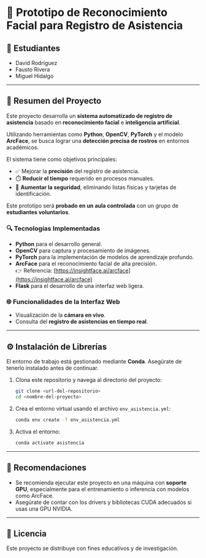 # 🧠 Prototipo de Reconocimiento Facial para Registro de Asistencia

## 👥 Estudiantes

- David Rodríguez  
- Fausto Rivera  
- Miguel Hidalgo

---

## 📌 Resumen del Proyecto

Este proyecto desarrolla un **sistema automatizado de registro de asistencia** basado en **reconocimiento facial** e **inteligencia artificial**.  

Utilizando herramientas como **Python**, **OpenCV**, **PyTorch** y el modelo **ArcFace**, se busca lograr una **detección precisa de rostros** en entornos académicos.

El sistema tiene como objetivos principales:

- ✅ Mejorar la **precisión** del registro de asistencia.
- ⏱️ **Reducir el tiempo** requerido en procesos manuales.
- 🔐 **Aumentar la seguridad**, eliminando listas físicas y tarjetas de identificación.

Este prototipo será **probado en un aula controlada** con un grupo de **estudiantes voluntarios**.

### 🔍 Tecnologías Implementadas

- **Python** para el desarrollo general.
- **OpenCV** para captura y procesamiento de imágenes.
- **PyTorch** para la implementación de modelos de aprendizaje profundo.
- **ArcFace** para el reconocimiento facial de alta precisión.  
  👉 Referencia: [https://insightface.ai/arcface](https://insightface.ai/arcface)
- **Flask** para el desarrollo de una interfaz web ligera.

### 🌐 Funcionalidades de la Interfaz Web

- Visualización de la **cámara en vivo**.
- Consulta del **registro de asistencias en tiempo real**.

---

## ⚙️ Instalación de Librerías

El entorno de trabajo está gestionado mediante **Conda**. Asegúrate de tenerlo instalado antes de continuar.

1. Clona este repositorio y navega al directorio del proyecto:
   ```bash
   git clone <url-del-repositorio>
   cd <nombre-del-proyecto>
   ```

2. Crea el entorno virtual usando el archivo `env_asistencia.yml`:
   ```bash
   conda env create -f env_asistencia.yml
   ```

3. Activa el entorno:
   ```bash
   conda activate asistencia
   ```

---

## 🧠 Recomendaciones

- Se recomienda ejecutar este proyecto en una máquina con **soporte GPU**, especialmente para el entrenamiento o inferencia con modelos como ArcFace.
- Asegúrate de contar con los drivers y bibliotecas CUDA adecuados si usas una GPU NVIDIA.

---

## 📄 Licencia

Este proyecto se distribuye con fines educativos y de investigación.
